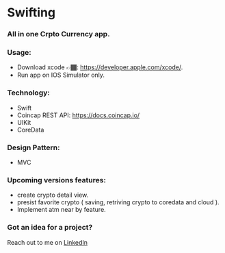 # Swifting

<!-- # Read me Credit 💪🏾: [Erick Sanchez](https://github.com/mdrame/My-Simple-App) -->
<!-- ### App store link: https://apps.apple.com/app/id1574544274  -->
<!-- # Welcome to Crypton!
<img src="/assets/V1.1.png" width="300px" height="600px" align="left">
<img src="/assets/V1.1DarkMode.png" width="300px" height="600px" > -->
### All in one Crpto Currency app.

### Usage:
* Download xcode 👉🏾: https://developer.apple.com/xcode/.
* Run app on IOS Simulator only.

### Technology:
* Swift
* Coincap REST API: https://docs.coincap.io/
* UIKit 
* CoreData

### Design Pattern:
* MVC

### Upcoming versions features:
- create crypto detail view.
- presist favorite crypto ( saving, retriving crypto to coredata and cloud ).
- Implement atm near by feature.

### Got an idea for a project?
Reach out to me on [LinkedIn](https://www.linkedin.com/in/mohammed-drame-273b17191/) 
